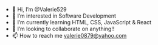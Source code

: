 - 👋 Hi, I’m @Valerie529
- 👀 I’m interested in Software Development
- 🌱 I’m currently learning HTML, CSS, JavaScript & React
- 💞️ I’m looking to collaborate on anything!!
- 📫 How to reach me valerie0879@yahoo.com

<!---
Valerie529/Valerie529 is a ✨ special ✨ repository because its `README.md` (this file) appears on your GitHub profile.
You can click the Preview link to take a look at your changes.
--->

